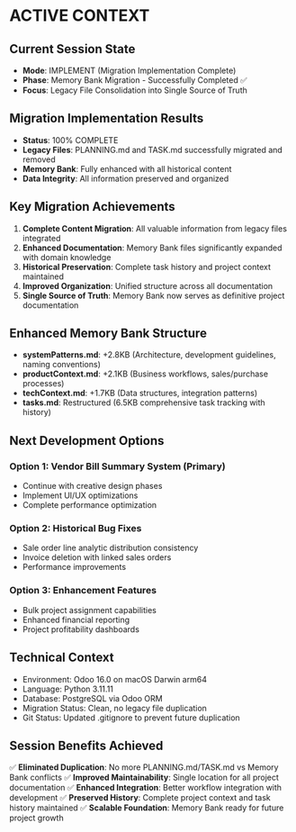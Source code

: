 # ACTIVE CONTEXT

## Current Session State
- **Mode**: IMPLEMENT (Migration Implementation Complete)
- **Phase**: Memory Bank Migration - Successfully Completed ✅
- **Focus**: Legacy File Consolidation into Single Source of Truth

## Migration Implementation Results
- **Status**: 100% COMPLETE
- **Legacy Files**: PLANNING.md and TASK.md successfully migrated and removed
- **Memory Bank**: Fully enhanced with all historical content
- **Data Integrity**: All information preserved and organized

## Key Migration Achievements
1. **Complete Content Migration**: All valuable information from legacy files integrated
2. **Enhanced Documentation**: Memory Bank files significantly expanded with domain knowledge
3. **Historical Preservation**: Complete task history and project context maintained
4. **Improved Organization**: Unified structure across all documentation
5. **Single Source of Truth**: Memory Bank now serves as definitive project documentation

## Enhanced Memory Bank Structure
- **systemPatterns.md**: +2.8KB (Architecture, development guidelines, naming conventions)
- **productContext.md**: +2.1KB (Business workflows, sales/purchase processes)
- **techContext.md**: +1.7KB (Data structures, integration patterns)
- **tasks.md**: Restructured (6.5KB comprehensive task tracking with history)

## Next Development Options
### Option 1: Vendor Bill Summary System (Primary)
- Continue with creative design phases
- Implement UI/UX optimizations
- Complete performance optimization

### Option 2: Historical Bug Fixes
- Sale order line analytic distribution consistency
- Invoice deletion with linked sales orders
- Performance improvements

### Option 3: Enhancement Features  
- Bulk project assignment capabilities
- Enhanced financial reporting
- Project profitability dashboards

## Technical Context
- Environment: Odoo 16.0 on macOS Darwin arm64
- Language: Python 3.11.11
- Database: PostgreSQL via Odoo ORM
- Migration Status: Clean, no legacy file duplication
- Git Status: Updated .gitignore to prevent future duplication

## Session Benefits Achieved
✅ **Eliminated Duplication**: No more PLANNING.md/TASK.md vs Memory Bank conflicts
✅ **Improved Maintainability**: Single location for all project documentation
✅ **Enhanced Integration**: Better workflow integration with development
✅ **Preserved History**: Complete project context and task history maintained
✅ **Scalable Foundation**: Memory Bank ready for future project growth
